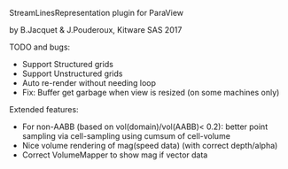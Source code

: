 StreamLinesRepresentation plugin for ParaView

by B.Jacquet & J.Pouderoux, Kitware SAS 2017

TODO and bugs:
- Support Structured grids
- Support Unstructured grids
- Auto re-render without needing loop
- Fix: Buffer get garbage when view is resized (on some machines only)

Extended features:
- For non-AABB (based on vol(domain)/vol(AABB)< 0.2): better point sampling via cell-sampling using cumsum of cell-volume
- Nice volume rendering of mag(speed data) (with correct depth/alpha)
- Correct VolumeMapper to show mag if vector data
